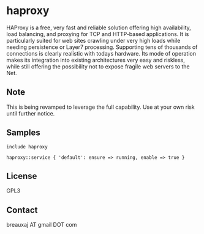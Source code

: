 haproxy
=======

HAProxy is a free, very fast and reliable solution offering high availability,
load balancing, and proxying for TCP and HTTP-based applications. It is
particularly suited for web sites crawling under very high loads while needing
persistence or Layer7 processing. Supporting tens of thousands of connections
is clearly realistic with todays hardware. Its mode of operation makes its
integration into existing architectures very easy and riskless, while still
offering the possibility not to expose fragile web servers to the Net.

Note
----

This is being revamped to leverage the full capability. Use at your own risk
until further notice.

Samples
-------
```
include haproxy
```
```
haproxy::service { 'default': ensure => running, enable => true }
```

License
-------
GPL3

Contact
-------
breauxaj AT gmail DOT com
